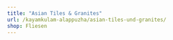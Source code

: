```yaml
---
title: "Asian Tiles & Granites"
url: /kayamkulam-alappuzha/asian-tiles-und-granites/
shop: Fliesen
---
```

